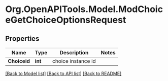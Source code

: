 # Org.OpenAPITools.Model.ModChoiceGetChoiceOptionsRequest

## Properties

Name | Type | Description | Notes
------------ | ------------- | ------------- | -------------
**Choiceid** | **int** | choice instance id | 

[[Back to Model list]](../README.md#documentation-for-models) [[Back to API list]](../README.md#documentation-for-api-endpoints) [[Back to README]](../README.md)

